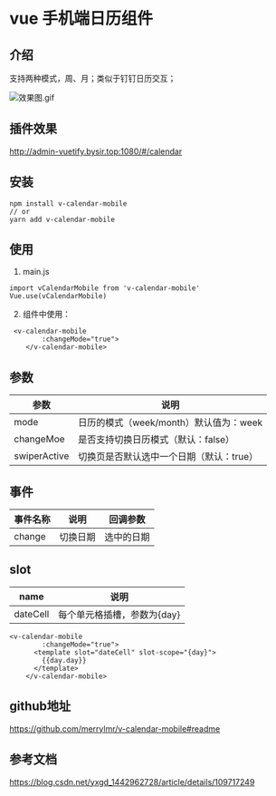 # vue 手机端日历组件
## 介绍
支持两种模式，周、月；类似于钉钉日历交互；

![效果图.gif](https://upload-images.jianshu.io/upload_images/11899053-d628be5fa4a7c842.gif?imageMogr2/auto-orient/strip)

## 插件效果
http://admin-vuetify.bysir.top:1080/#/calendar


## 安装
```
npm install v-calendar-mobile
// or
yarn add v-calendar-mobile
```
## 使用
1. main.js
```
import vCalendarMobile from 'v-calendar-mobile'
Vue.use(vCalendarMobile)
```
2. 组件中使用：
```
 <v-calendar-mobile
        :changeMode="true">
    </v-calendar-mobile>
```


## 参数
参数 | 说明
--------- | ------------- 
mode | 日历的模式（week/month）默认值为：week
changeMoe | 是否支持切换日历模式（默认：false）
swiperActive| 切换页是否默认选中一个日期（默认：true）

## 事件
事件名称| 说明  | 回调参数
--------- | -------------  | ----
change | 切换日期 | 选中的日期

## slot
name | 说明
--------- | -------------  
dateCell| 每个单元格插槽，参数为{day}

```
<v-calendar-mobile
        :changeMode="true">
      <template slot="dateCell" slot-scope="{day}">
        {{day.day}}
      </template>
    </v-calendar-mobile>
```



## github地址
https://github.com/merrylmr/v-calendar-mobile#readme



## 参考文档
https://blog.csdn.net/yxgd_1442962728/article/details/109717249

